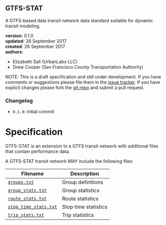 
## GTFS-STAT

A GTFS-based data transit network data standard suitable for dynamic transit modeling.

**version**: 0.1.0  
**updated**: 26 September 2017  
**created**: 26 September 2017  
**authors**:

 * Elizabeth Sall (UrbanLabs LLC)  
 * Drew Cooper (San Francisco County Transportation Authority)  
 
[issues]: https://github.com/osplanning-data-standards/GTFS-STAT/issues
[repo]: https://github.com/osplanning-data-standards/GTFS-STAT
[GTFS]: https://developers.google.com/transit/gtfs/reference


NOTE: This is a draft specification and still under development. If you have comments
or suggestions please file them in the [issue tracker][issues]. If you have
explicit changes please fork the [git repo][repo] and submit a pull request.

### Changelog

-  `0.1.0`: initial commit

# Specification

GTFS-STAT is an extension to a GTFS transit network with additional files that contain 
performance data.  

A GTFS-STAT transit network MAY include the following files:

Filename 					| Description										
----------					| -------------		
[`groups.txt`](/files/groups.md)					| Group definitions
[`group_stats.txt`](/files/group_stats.md)			| Group statistics
[`route_stats.txt`](/files/route_stats.md)			| Route statistics
[`stop_time_stats.txt`](/files/stop_times_stats.md)	| Stop time statistics
[`trip_stats.txt`](/files/trip_stats.md)			| Trip statistics
